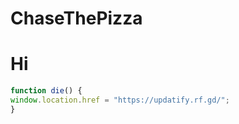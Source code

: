# ChaseThePizza
# Hi
```javascript
function die() {
window.location.href = "https://updatify.rf.gd/";
}
```
